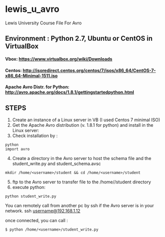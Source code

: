 # lewis_u_avro
Lewis University Course File For Avro

## Environment : Python 2.7, Ubuntu or CentOS in VirtualBox

####  Vbox: https://www.virtualbox.org/wiki/Downloads
####  Centos: http://isoredirect.centos.org/centos/7/isos/x86_64/CentOS-7-x86_64-Minimal-1511.iso
####  Apache Avro Distr. for Python: http://avro.apache.org/docs/1.8.1/gettingstartedpython.html

## STEPS
1. Create an instance of a Linux server in VB (I used Centos 7 minimal ISO)
2. Get the Apache Avro distribution (v. 1.8.1 for python) and install in the Linux server: 
3. Check installation by :
```
python
import avro
``` 

4. Create a directory in the Avro server to host the schema file and the student_write.py and student_schema.avsc 
```
mkdir /home/<username>/student && cd /home/<username>/student
```

5. ftp to the Avro server to transfer file to the /home/<username>/student directory
6. execute python:
```
python student_write.py
```

You can remotely call from another pc by ssh if the Avro server is in your network. 
ssh username@192.168.1.12

once connected, you can call :
```
$ python /home/<username>/student_write.py
```

